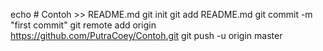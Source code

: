 echo # Contoh >> README.md
git init
git add README.md
git commit -m "first commit"
git remote add origin https://github.com/PutraCoey/Contoh.git
git push -u origin master
